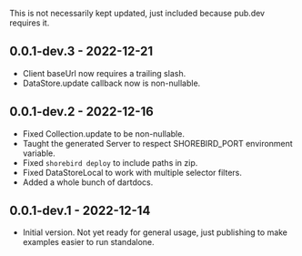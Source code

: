 This is not necessarily kept updated, just included because pub.dev
requires it.

## 0.0.1-dev.3 - 2022-12-21
- Client baseUrl now requires a trailing slash.
- DataStore.update callback now is non-nullable.

## 0.0.1-dev.2 - 2022-12-16

- Fixed Collection<T>.update to be non-nullable.
- Taught the generated Server to respect SHOREBIRD_PORT environment variable.
- Fixed `shorebird deploy` to include paths in zip.
- Fixed DataStoreLocal to work with multiple selector filters.
- Added a whole bunch of dartdocs.

## 0.0.1-dev.1 - 2022-12-14

- Initial version.  Not yet ready for general usage, just publishing to make
  examples easier to run standalone.